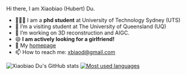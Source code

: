 <p2>Hi there, I am Xiaobiao (Hubert) Du.</p2>
- 👨🏼‍💻 I am a **phd student** at University of Technology Sydney (UTS)
- 🌱 I’m a visiting student at The University of Queensland (UQ)
- 🔭 I’m working on 3D reconstruction and AIGC.
- 😄 **I am actively looking for a girlfriend!**
- 💬 My [homepage](https://xiaobiaodu.github.io/)
- 📫 How to reach me: xbiaod@gmail.com


![Xiaobiao Du's GitHub stats](https://github-readme-stats.vercel.app/api?username=xiaobiaodu&show_icons=true&count_private=true&hide=prs&theme=default)
[![Most used languages](https://github-readme-stats.vercel.app/api/top-langs/?username=xiaobiaodu&&layout=compact)](https://github.com/anuraghazra/github-readme-stats)

